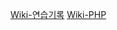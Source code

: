 [Wiki-연습기록](https://github.com/JJine/C-task-exercise/wiki/연습기록)
[Wiki-PHP](https://github.com/JJine/C-task-exercise/wiki/PHP)

